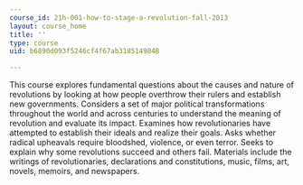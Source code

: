 ```yaml
---
course_id: 21h-001-how-to-stage-a-revolution-fall-2013
layout: course_home
title: ''
type: course
uid: b6890d093f5246cf4f67ab3185149848

---
```

This course explores fundamental questions about the causes and nature of revolutions by looking at how people overthrow their rulers and establish new governments. Considers a set of major political transformations throughout the world and across centuries to understand the meaning of revolution and evaluate its impact. Examines how revolutionaries have attempted to establish their ideals and realize their goals. Asks whether radical upheavals require bloodshed, violence, or even terror. Seeks to explain why some revolutions succeed and others fail. Materials include the writings of revolutionaries, declarations and constitutions, music, films, art, novels, memoirs, and newspapers.
